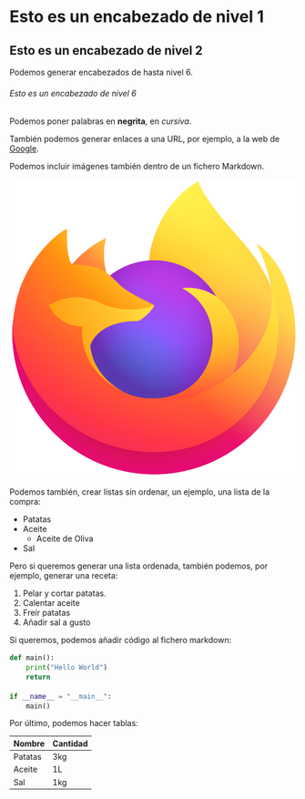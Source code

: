 # Esto es un encabezado de nivel 1
## Esto es un encabezado de nivel 2
Podemos generar encabezados de hasta nivel 6.
###### Esto es un encabezado de nivel 6

Podemos poner palabras en __negrita__, en _cursiva_.

También podemos generar enlaces a una URL, por ejemplo, a la web de [Google](https://google.es).

Podemos incluir imágenes también dentro de un fichero Markdown. 

![Foto Prueba](images/practica01/markdown/prueba.png)

Podemos también, crear listas sin ordenar, un ejemplo, una lista de la compra:
- Patatas
- Aceite
    - Aceite de Oliva
- Sal

Pero si queremos generar una lista ordenada, también podemos, por ejemplo, generar una receta:

1. Pelar y cortar patatas.
2. Calentar aceite
3. Freír patatas
4. Añadir sal a gusto


Si queremos, podemos añadir código al fichero markdown:

```python
def main():
    print("Hello World")
    return

if __name__ = "__main__":
    main()
```


Por último, podemos hacer tablas:

Nombre | Cantidad 
-------|---------
Patatas| 3kg
Aceite | 1L
Sal    | 1kg

